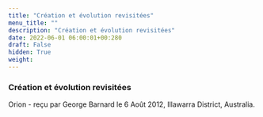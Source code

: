 ```yaml
---
title: "Création et évolution revisitées"
menu_title: ""
description: "Création et évolution revisitées"
date: 2022-06-01 06:00:01+00:280
draft: False
hidden: True
weight:
---
```

### Création et évolution revisitées

Orion - reçu par George Barnard le 6 Août 2012, Illawarra District, Australia.



